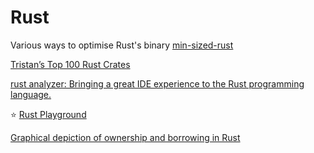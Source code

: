 # Rust

Various ways to optimise Rust's binary [min-sized-rust](https://github.com/johnthagen/min-sized-rust)

[Tristan’s Top 100 Rust Crates](http://thume.ca/crates/)

[rust analyzer: Bringing a great IDE experience to the Rust programming language.](https://rust-analyzer.github.io/)

⭐️ [Rust Playground](https://play.rust-lang.org/)

[Graphical depiction of ownership and borrowing in Rust](https://rufflewind.com/2017-02-15/rust-move-copy-borrow)
